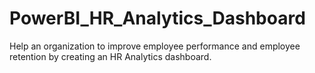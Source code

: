 # PowerBI_HR_Analytics_Dashboard
Help an organization to improve employee performance and employee retention by creating an HR Analytics dashboard.
